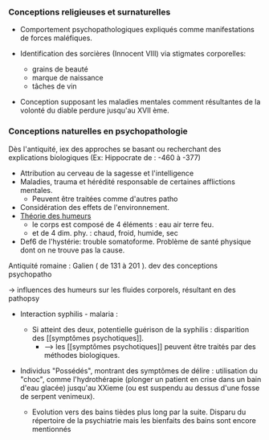 ### Conceptions religieuses et surnaturelles 

- Comportement psychopathologiques expliqués comme manifestations de forces maléfiques. 

- Identification des sorcières (Innocent VIII) via stigmates corporelles:
	- grains de beauté
	- marque de naissance
	- tâches de vin

- Conception supposant les maladies mentales comment résultantes de la volonté du diable perdure jusqu'au XVII ème. 

### Conceptions naturelles en psychopathologie

Dès l'antiquité, iex des approches se basant ou recherchant des explications biologiques (Ex: Hippocrate de : -460 à -377)
- Attribution au cerveau de la sagesse et l'intelligence
- Maladies, trauma et hérédité responsable de certaines afflictions mentales.
	- Peuvent être traitées comme d'autres patho
- Considération des effets de l'environnement. 
- <u>Théorie des humeurs</u>
	- le corps est composé de 4 éléments :  eau air terre feu. 
	- et de 4  dim. phy. : chaud, froid, humide, sec
- Def6 de l'hystérie: trouble somatoforme. Problème de santé physique dont on ne trouve pas la cause. 

Antiquité romaine : Galien ( de 131 à 201 ). dev des conceptions psychopatho

-> influences des humeurs sur les fluides corporels, résultant en des pathopsy

- Interaction syphilis - malaria :
	- Si atteint des deux, potentielle guérison de la syphilis : disparition des [[symptômes psychotiques]].
		- --> les [[symptômes psychotiques]] peuvent être traités par des méthodes biologiques. 

- Individus "Possédés", montrant des symptômes de délire : utilisation du "choc", comme l'hydrothérapie (plonger un patient en crise dans un bain d'eau glacée) jusqu'au XXieme (ou est suspendu au dessus d'une fosse de serpent venimeux).
	- Evolution vers des bains tièdes plus long par la suite. Disparu du répertoire de la psychiatrie mais les bienfaits des bains sont encore mentionnés
